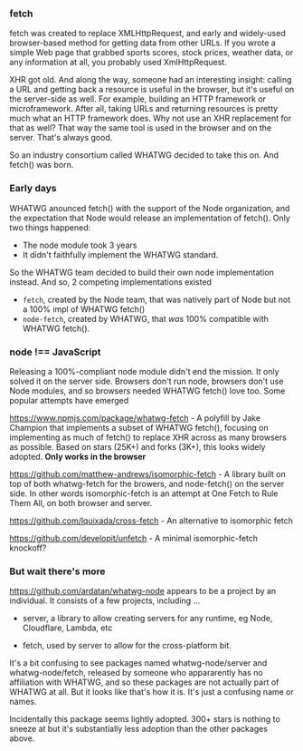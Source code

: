 ### fetch

fetch was created to replace XMLHttpRequest, and early and widely-used browser-based method for getting data from other URLs. If you wrote a simple Web page that grabbed sports scores, stock prices, weather data, or any information at all, you probably used XmlHttpRequest.

XHR got old.
And along the way, someone had an interesting insight: calling a URL and getting back a resource is useful in the browser, but it's useful on the server-side as well. For example, building an HTTP framework or microframework. After all, taking URLs and returning resources is pretty much what an HTTP framework does. Why not use an XHR replacement for that as well? That way the same tool is used in the browser and on the server. That's always good.

So an industry consortium called WHATWG decided to take this on.
And fetch() was born.

### Early days

WHATWG anounced fetch() with the support of the Node organization, and the expectation that Node would release an implementation of fetch().
Only two things happened:

- The node module took 3 years
- It didn't faithfully implement the WHATWG standard.

So the WHATWG team decided to build their own node implementation instead. And so, 2 competing implementations existed
- `fetch`, created by the Node team, that was natively part of Node but not a 100% impl of WHATWG fetch()
- `node-fetch`, created by WHATWG, that *was* 100% compatible with WHATWG fetch().

### node !== JavaScript

Releasing a 100%-compliant node module didn't end the mission. It only solved it on the server side. Browsers don't run node, browsers don't use Node modules, and so browsers needed WHATWG fetch() love too. Some popular attempts have emerged

https://www.npmjs.com/package/whatwg-fetch - A polyfill by Jake Champion that implements a subset of WHATWG fetch(), focusing on implementing as much of fetch() to replace XHR across as many browsers as possible. Based on stars (25K+) and forks (3K+), this looks widely adopted. **Only works in the browser**

https://github.com/matthew-andrews/isomorphic-fetch - A library built on top of both whatwg-fetch for the browers, and node-fetch() on the server side. In other words isomorphic-fetch is an attempt at One Fetch to Rule Them All, on both browser and server.

https://github.com/lquixada/cross-fetch - An alternative to isomorphic fetch

https://github.com/developit/unfetch - A minimal isomorphic-fetch knockoff?

### But wait there's more

https://github.com/ardatan/whatwg-node appears to be a project by an individual. It consists of a few projects, including ...

- server, a library to allow creating servers for any runtime, eg Node, Cloudflare, Lambda, etc

- fetch, used by server to allow for the cross-platform bit.

It's a bit confusing to see packages named whatwg-node/server and whatwg-node/fetch, released by someone who appararently has no affiliation with WHATWG, and so these packages are not actually part of WHATWG at all. But it looks like that's how it is. It's just a confusing name or names.

Incidentally this package seems lightly adopted. 300+ stars is nothing to sneeze at but it's substantially less adoption than the other packages above.





